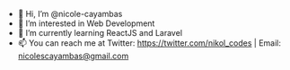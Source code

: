 - 👋 Hi, I’m @nicole-cayambas
- 👀 I’m interested in Web Development
- 🌱 I’m currently learning ReactJS and Laravel
- 📫 You can reach me at Twitter: https://twitter.com/nikol_codes | Email: nicolescayambas@gmail.com

<!---
nicole-cayambas/nicole-cayambas is a ✨ special ✨ repository because its `README.md` (this file) appears on your GitHub profile.
You can click the Preview link to take a look at your changes.
--->
